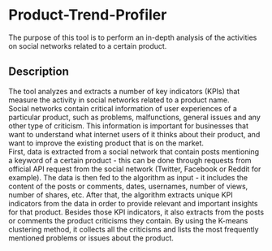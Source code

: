 # Product-Trend-Profiler
The purpose of this tool is to perform an in-depth analysis of the activities on social networks related to a certain product.

## Description
The tool analyzes and extracts a number of key indicators (KPIs) that measure the activity in social networks related to a product name.    
Social networks contain critical information of user experiences of a particular product, such as problems, malfunctions, general issues and any other type of criticism. This information is important for businesses that want to understand what internet users of it thinks about their product, and want to improve the existing product that is on the market.    
First, data is extracted from a social network that contain posts mentioning a keyword of a certain product - this can be done through requests from official API request from the social network (Twitter, Facebook or Reddit for example). The data is then fed to the algorithm as input - it includes the content of the posts or comments, dates, usernames, number of views, number of shares, etc. After that, the algorithm extracts unique KPI indicators from the data in order to provide relevant and important insights for that product. Besides those KPI indicators, it also extracts from the posts or comments the product criticisms they contain. By using the K-means clustering method, it collects all the criticisms and lists the most frequently mentioned problems or issues about the product.
